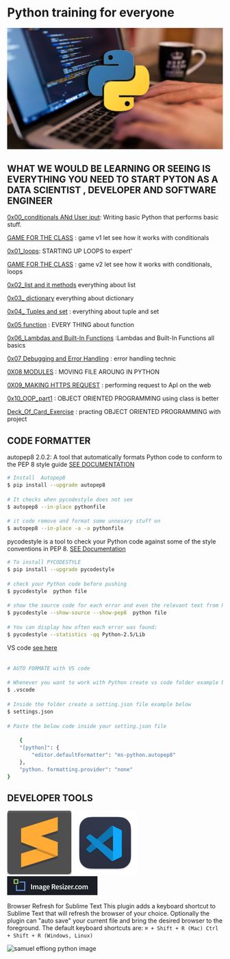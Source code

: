 # Python training for everyone

![SAMUEL EFFIONG PYTHON IMAGE 2](./image/Samuel%20Effiong%20python%20image2.webp)

## WHAT WE WOULD BE LEARNING OR SEEING IS EVERYTHING YOU NEED TO START PYTON AS A DATA SCIENTIST , DEVELOPER AND SOFTWARE ENGINEER

[0x00_conditionals ANd User iput](./0x00_conditionalsANdUseriput): Writing basic Python that performs basic stuff.

[GAME FOR THE CLASS](./GAME_TIME/v1/) : game v1 let see how it works with conditionals

[0x01_loops](./0x01_loops/): STARTING UP LOOPS to expert'

[GAME FOR THE CLASS](./GAME_TIME/v2_GUESSING/) : game v2 let see how it works with conditionals, loops

[0x02_list and it methods](./0x02_List-MethodANDSlice/) everything about list

[0x03_ dictionary](./0x03_dictionary/) everything about dictionary

[0x04_ Tuples and set](./0x04_Tuples_Sets/) : everything about tuple and set

[0x05 function](./0x05_FUNCTIONS/) : EVERY THING about function  

[0x06_Lambdas and Built-In Functions](/0x06_Lambdas%20and%20Built-In%20Functions/) :Lambdas and Built-In Functions all basics

[0x07 Debugging and Error Handling](/0x07_Debugging%20and%20Error%20Handling/) : error handling technic

[0X08 MODULES](/0x08_Modules/) : MOVING FILE AROUNG IN PYTHON

[0X09_MAKING HTTPS REQUEST](./0x09_Making_HTTP_Requests_with_Python/) : performing request to ApI on the web

[0x10_OOP_part1](/0x10_OOP_part1/) : OBJECT ORIENTED PROGRAMMING using class is better

[Deck_Of_Card_Exercise](./Deck_Of_Card_Exercise/) : practing OBJECT ORIENTED PROGRAMMING with project

## CODE FORMATTER

autopep8 2.0.2: A tool that automatically formats Python code to conform to the PEP 8 style guide [SEE DOCUMENTATION](https://pypi.org/project/autopep8/)

```bash
# Install  Autopep8
$ pip install --upgrade autopep8

# It checks when pycodestyle does not see
$ autopep8 --in-place pythonfile 

# it code remove and format some unnesary stuff on
$ autopep8 --in-place -a -a pythonfile
```

pycodestyle is a tool to check your Python code against some of the style conventions in PEP 8. [SEE Documentation](https://pypi.org/project/pycodestyle/)

```bash
# To install PYCODESTYLE
$ pip install --upgrade pycodestyle

# check your Python code before pushing
$ pycodestyle  python file

# show the source code for each error and even the relevant text from PEP 8
$ pycodestyle --show-source --show-pep8  python file

# You can display how often each error was found:
$ pycodestyle --statistics -qq Python-2.5/Lib 
```

VS code  [see here](https://code.visualstudio.com/)

```bash

# AUTO FORMATE with VS code

# Whenever you want to work with Python create vs code folder example below
$ .vscode

# Inside the folder create a setting.json file example below
$ settings.json

# Paste the below code inside your setting.json file

    {
    "[python]": {
        "editor.defaultFormatter": "ms-python.autopep8"
    },
    "python. formatting.provider": "none"
}

```

## DEVELOPER TOOLS

[![SAMUEL EFFIONG SUBLIME IMAGE](/image/samuel%20effiong%20subline%20image.png)](https://www.sublimetext.com/)       [![SAMUEL EFFIONG VSCODE IMAGE](/image/samuel%20effiong%20vs%20code%20transparent%20%20150%20x%20150.png)](https://code.visualstudio.com/) [![YOU RESIZE IMAGE HERE](/image/imageresizer.com.jpeg)](https://imageresizer.com/)

Browser Refresh for Sublime Text This plugin adds a keyboard shortcut to Sublime Text that will refresh the browser of your choice. Optionally the plugin can "auto save" your current file and bring the desired browser to the foreground. The default keyboard shortcuts are:
```⌘ + Shift + R (Mac) Ctrl + Shift + R (Windows, Linux)```

![samuel effiong python image](./image/samuel%20effiong%20python%20image.png)

